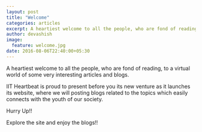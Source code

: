 ```yaml
---
layout: post
title: "Welcome"
categories: articles
excerpt: A heartiest welcome to all the people, who are fond of reading, to a virtual world of some very interesting articles and blogs.
author: devashish
image: 
  feature: welcome.jpg
date: 2016-08-06T22:40:00+05:30
---
```


A heartiest welcome to all the people, who are fond of reading, to a virtual world of some very interesting articles and blogs.

IIT Heartbeat is proud to present before you its new venture as it launches its website, where we will posting blogs related to the topics which easily connects with the youth of our society.

Hurry Up!!

Explore the site and enjoy the blogs!!
